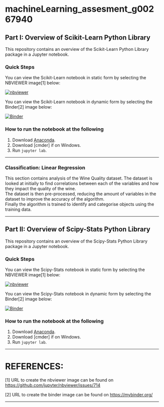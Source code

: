 # machineLearning_assesment_g00267940

## Part I: Overview of Scikit-Learn Python Library

This repository contains an overview of the Scikit-Learn Python Library package in a Jupyter notebook.

### Quick Steps

You can view the Scikit-Learn notebook in static form by selecting the NBVIEWER image[1] below: 

[![nbviewer](https://raw.githubusercontent.com/jupyter/design/master/logos/Badges/nbviewer_badge.svg)](https://nbviewer.org/github/juliandunne1234/machineLearning_assesment_g00267940/blob/main/scikit-learn.ipynb) 

You can view the Scikit-Learn notebook in dynamic form by selecting the Binder[2] image below:

[![Binder](https://mybinder.org/badge_logo.svg)](https://mybinder.org/v2/gh/juliandunne1234/machineLearning_assesment_g00267940/HEAD?labpath=scikit-learn.ipynb)

### How to run the notebook at the following 

1. Download [Anaconda]().
2. Download [cmder] if on Windows.
3. Run `jupyter lab`.

***
### Classification: Linear Regression
This section contains analysis of the Wine Quality dataset. The dataset is looked at initially to find correlations between each of the variables and how they impact the quality of the wine.<br>
The dataset is then pre-processed, reducing the amount of variables in the dataset to improve the accuracy of the algorithm.<br>
Finally the algorithm is trained to identify and categorise objects using the training data.

***

## Part II: Overview of Scipy-Stats Python Library

This repository contains an overview of the Scipy-Stats Python Library package in a Jupyter notebook.

### Quick Steps

You can view the Scipy-Stats notebook in static form by selecting the NBVIEWER image[1] below: 

[![nbviewer](https://raw.githubusercontent.com/jupyter/design/master/logos/Badges/nbviewer_badge.svg)](https://github.com/juliandunne1234/machineLearning_assesment_g00267940/blob/main/scipy-stats.ipynb)

You can view the Scipy-Stats notebook in dynamic form by selecting the Binder[2] image below:

[![Binder](https://mybinder.org/badge_logo.svg)](https://mybinder.org/v2/gh/juliandunne1234/machineLearning_assesment_g00267940/HEAD?labpath=scipy-stats.ipynb)

### How to run the notebook at the following 

1. Download [Anaconda]().
2. Download [cmder] if on Windows.
3. Run `jupyter lab`.

 
***

# REFERENCES:
[1] URL to create the nbviewer image can be found on https://github.com/jupyter/nbviewer/issues/714

[2] URL to create the binder image can be found on https://mybinder.org/
***
